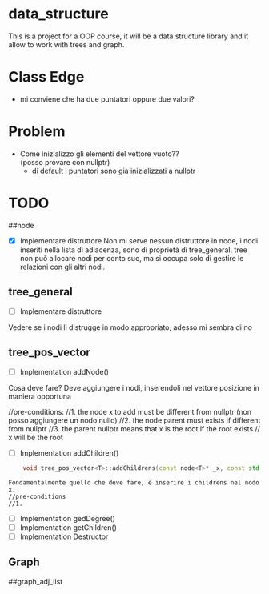 # data_structure
This is a project for a OOP course, it will be a data structure library and it allow to work with trees and graph.

# Class Edge
* mi conviene che ha due puntatori oppure due valori? 

# Problem 

* Come inizializzo gli elementi del vettore vuoto??  
    (posso provare con nullptr)
    * di default i puntatori sono già inizializzati a nullptr

# TODO 

##node 

- [X] Implementare distruttore
    Non mi serve nessun distruttore in node, i nodi inseriti nella lista di adiacenza, sono di proprietà 
    di tree_general, tree non può allocare nodi per conto suo, ma si occupa solo di gestire le relazioni 
    con gli altri nodi. 


## tree_general 

- [ ] Implementare distruttore 


Vedere se i nodi li distrugge in modo appropriato, adesso mi sembra di no


## tree_pos_vector

- [ ] Implementation addNode()

Cosa deve fare? 
Deve aggiungere i nodi, inserendoli nel vettore posizione in maniera opportuna

//pre-conditions: 
    //1. the node x to add must be different from nullptr (non posso aggiungere un nodo nullo)
    //2. the node parent must exists if different from nullptr 
    //3. the parent nullptr means that x is the root if the root exists
    //   x will be the root 

    
- [ ] Implementation addChildren()
```cpp
    void tree_pos_vector<T>::addChildrens(const node<T>* _x, const std::list<node<T>> _childrens);
```

    Fondamentalmente quello che deve fare, è inserire i childrens nel nodo x.
    //pre-conditions
    //1. 





- [ ] Implementation gedDegree()
- [ ] Implementation getChildren()
- [ ] Implementation Destructor

## Graph 


##graph_adj_list



